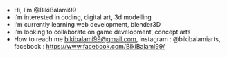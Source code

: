 - Hi, I’m @BikiBalami99
- I’m interested in coding, digital art, 3d modelling
- I’m currently learning web development, blender3D
- I’m looking to collaborate on game development, concept arts
- How to reach me bikibalami99@gmail.com, instagram : @bikibalamiarts, facebook : https://www.facebook.com/BikiBalami99/
